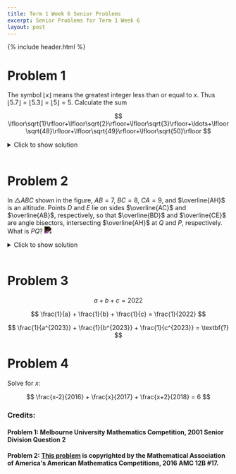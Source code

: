 ```yaml
---
title: Term 1 Week 6 Senior Problems
excerpt: Senior Problems for Term 1 Week 6
layout: post
---
```

{% include header.html %}

# Problem 1
The symbol $\lfloor x\rfloor$ means the greatest integer less than or equal to $x$. Thus $\lfloor 5.7\rfloor=\lfloor 5.3\rfloor=\lfloor 5\rfloor=5$. Calculate the sum

$$
\lfloor\sqrt{1}\rfloor+\lfloor\sqrt{2}\rfloor+\lfloor\sqrt{3}\rfloor+\ldots+\lfloor\sqrt{48}\rfloor+\lfloor\sqrt{49}\rfloor+\lfloor\sqrt{50}\rfloor
$$

<details>
<summary>Click to show solution</summary>
<h2>Solution</h2>
For $k$ a positive integer such that $k^{2} \leq n<(k+1)^{2}$, so that $k \leq \sqrt{n}<k+1$ and so $\lfloor\sqrt{n}\rfloor=k$. Thus for $1 \leq n \leq 3,\lfloor\sqrt{n}\rfloor=1$, and for $4 \leq n \leq 8,\lfloor\sqrt{n}\rfloor=2$, and for $9 \leq n \leq 15,\lfloor\sqrt{n}\rfloor=3$, etc. So the sum equals $3(1)+5(2)+7(3)+9(4)+11(5)+13(6)+2(7)=217$.
<br>
</details>
<br>

# Problem 2
In $\triangle ABC$ shown in the figure, $AB=7$, $BC=8$, $CA=9$, and $\overline{AH}$ is an altitude. Points $D$ and $E$ lie on sides $\overline{AC}$ and $\overline{AB}$, respectively, so that $\overline{BD}$ and $\overline{CE}$ are angle bisectors, intersecting $\overline{AH}$ at $Q$ and $P$, respectively. What is $PQ$?
<img src="https://latex.artofproblemsolving.com/c/7/7/c77d6149eac683a6a20552ee73fb3c8fe5638b07.png" style="filter: invert(100%);">

<details>
<summary>Click to show solution</summary>
<h2>Solution 1</h2>
Get the area of the triangle by Heron's Formula: \[\sqrt{s(s-a)(s-b)(s-c)} = \sqrt{(12)(3)(4)(5)} = 12\sqrt{5}\] Use the area to find the height $AH$ with known base $BC$: \[Area = 12\sqrt{5} = \frac{1}{2}bh = \frac{1}{2}(8)(AH)\]\[AH = 3\sqrt{5}\]\[BH = \sqrt{AB^2 - AH^2} = \sqrt{7^2 - (3\sqrt{5})^2} = 2\]\[CH = BC - BH = 8 - 2 = 6\] Apply the Angle Bisector Theorem on $\triangle ACH$ and $\triangle ABH$, we get $AP:PH = 9:6$ and $AQ:QH = 7:2$, respectively. To find $AP$, $PH$, $AQ$, and $QH$, apply variables, such that $AP:PH = 9:6$ is $\frac{3\sqrt{5} - x}{x} = \frac{9}{6}$ and $AQ:QH = 7:2$ is $\frac{3\sqrt{5} - y}{y} = \frac{7}{2}$. Solving them out, you will get $AP = \frac{9\sqrt{5}}{5}$, $PH = \frac{6\sqrt{5}}{5}$, $AQ = \frac{7\sqrt{5}}{3}$, and $QH = \frac{2\sqrt{5}}{3}$. Then, since $AP + PQ = AQ$ according to the Segment Addition Postulate, and thus manipulating, you get $PQ = AQ - AP = \frac{7\sqrt{5}}{3} - \frac{9\sqrt{5}}{5}$ = \[\boxed{\frac{8}{15}\sqrt{5}}\]
<br>

<h2>Solution 2</h2>
Let the intersection of $BD$ and $CE$ be the point $I$. Then let the foot of the altitude from $I$ to $BC$ be $I'$. Note that $II'$ is an inradius and that $II' \cdot s = [ABC]$, where $s$ is the semiperimeter of the triangle.
<br><br>
Using Heron's Formula, we see that $II' \cdot 12 =  \sqrt{12 \cdot 3 \cdot 4 \cdot 5} = 12\sqrt{5}$, so $II' = \sqrt{5}$.
<br><br>
Then since $II'$ and $AH$ are parallel, $\triangle CI'I \sim \triangle CHP$ and $\triangle BHQ \sim \triangle BI'I$.
<br><br>
Thus, $\frac{II'}{PQ + QH} = \frac{CI'}{CH}$ and $\frac{II'}{QH} = \frac{BI'}{BH}$, so  $PQ = \frac{II' \cdot CH}{CI'} - \frac{II' \cdot BH}{BI'}$.
<br><br>
By the Dual Principle, $CI' = 5$ and $BI' = 3$. With the same method as Solution 1, $CH = 6$ and $BH = 2$. Then $PQ  = \frac{8}{15} II' =$ \[\boxed{\frac{8}{15}\sqrt{5}}\]
<br><br><br>

<h2>Solution 3</h2>
Let $h=AH$ and $BH=x$. Then, $CH=8-x$. By the Pythagorean Theorem on right triangles $ABH$ and $ACH$, we have \[h^2+x^2=49\]\[x^2+(8-x)^2=81.\] Subtracting the prior from the latter yields $-16x+64=32\implies x=2$. So, $BH=2$, $CH=6$, and $AH=3\sqrt{5}$. Continue with Solution 1.
<br>
</details>
<br>

# Problem 3

$$
a + b + c = 2022
$$

$$
\frac{1}{a} + \frac{1}{b} + \frac{1}{c} = \frac{1}{2022}
$$

$$
\frac{1}{a^{2023}} + \frac{1}{b^{2023}} + \frac{1}{c^{2023}} = \textbf{?}
$$

# Problem 4
Solve for $x$: <br>

$$
\frac{x-2}{2016} + \frac{x}{2017} + \frac{x+2}{2018} = 6
$$

### Credits:
#### Problem 1: Melbourne University Mathematics Competition, 2001 Senior Division Question 2
#### Problem 2: [This problem](https://artofproblemsolving.com/wiki/index.php/2016_AMC_12B_Problems/Problem_17) is copyrighted by the Mathematical Association of America's American Mathematics Competitions, 2016 AMC 12B #17.